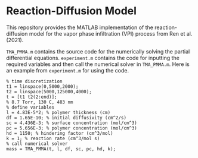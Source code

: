 # Reaction-Diffusion Model 

This repository provides the MATLAB implementation of the reaction-diffusion model for the vapor phase infiltration (VPI) process from Ren et al. (2021). 

`TMA_PMMA.m` contains the source code for the numerically solving the partial differential equations. `experiment.m` contains the code for inputting the required variables and then call the numerical solver in `TMA_PMMA.m`. Here is an example from `experiment.m` for using the code.

```
% time discretization 
t1 = linspace(0,5000,2000);
t2 = linspace(5000,125000,4000);
t = [t1 t2(2:end)];
% 8.7 Torr, 130 C, 483 nm
% define variables
l = 4.83E-5*2; % polymer thickness (cm)
df = 1.65E-10; % initial diffusivity (cm^2/s)
sc = 4.436E-3; % surface concentration (mol/cm^3)
pc = 5.656E-3; % polymer concentration (mol/cm^3)
hd = 1150; % hindering factor (cm^3/mol)
k = 1; % reaction rate (cm^3/mol s)
% call numerical solver
mass = TMA_PMMA(t, l, df, sc, pc, hd, k);
```
